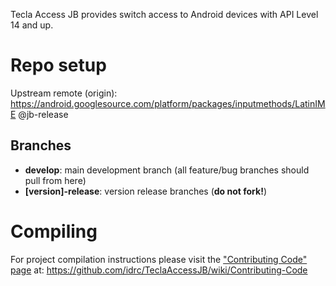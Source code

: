 Tecla Access JB provides switch access to Android devices with API Level 14 and up.

# Repo setup

Upstream remote (origin): https://android.googlesource.com/platform/packages/inputmethods/LatinIME @jb-release

## Branches

* **develop**: main development branch (all feature/bug branches should pull from here)
* **[version]-release**: version release branches (**do not fork!**)

# Compiling

For project compilation instructions please visit the ["Contributing Code" page](https://github.com/idrc/TeclaAccessJB/wiki/Contributing-Code) at: https://github.com/idrc/TeclaAccessJB/wiki/Contributing-Code
